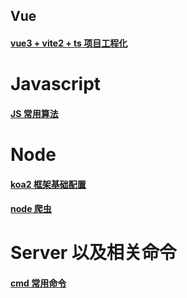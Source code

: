 ## Vue

#### [vue3 + vite2 + ts 项目工程化](./vue/vue3-ts)

# Javascript 

#### [JS 常用算法](./javascript/javascript)

# Node

#### [koa2 框架基础配置](./node/koa2)

#### [node 爬虫](./node/cheerio)

# Server 以及相关命令

#### [cmd 常用命令](./server/cmd)